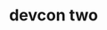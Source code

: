 ﻿---
number: 2
title: devcon two
description: "Devcon 2 came alongside one of the most (in)famous moments in Ethereum's early history, as a set of Denial of Service attacks were launched against the network just hours before the event was set to begin. With many of the most formidable builders in the ecosystem gathered together in Shanghai, they helped to coordinate emergency upgrades backstage to restore full functionality to the network, moments before stepping forward to speak to the future of the network on stage."
location: 'Shanghai, China'
startDate: 2016-09-19
endDate: 2016-09-21
imageUrl: '/assets/images/editions/Shanghai.png'
urls:
  - title: Watch
    url: https://archive.devcon.org/archive/watch?edition=2
---
